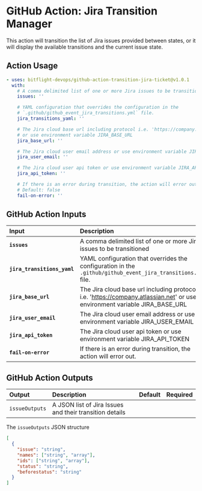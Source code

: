 <!-- start title -->

# GitHub Action: Jira Transition Manager

<!-- end title -->
<!-- start description -->

This action will transition the list of Jira issues provided between states, or it will display the available transitions and the current issue state.

<!-- end description -->

## Action Usage

<!-- start usage -->

```yaml
- uses: bitflight-devops/github-action-transition-jira-ticket@v1.0.1
  with:
    # A comma delimited list of one or more Jira issues to be transitioned
    issues: ''

    # YAML configuration that overrides the configuration in the
    # `.github/github_event_jira_transitions.yml` file.
    jira_transitions_yaml: ''

    # The Jira cloud base url including protocol i.e. 'https://company.atlassian.net'
    # or use environment variable JIRA_BASE_URL
    jira_base_url: ''

    # The Jira cloud user email address or use environment variable JIRA_USER_EMAIL
    jira_user_email: ''

    # The Jira cloud user api token or use environment variable JIRA_API_TOKEN
    jira_api_token: ''

    # If there is an error during transition, the action will error out.
    # Default: false
    fail-on-error: ''
```

<!-- end usage -->

## GitHub Action Inputs

<!-- start inputs -->

| **Input**                   | **Description**                                                                                                           | **Default** | **Required** |
| :-------------------------- | :------------------------------------------------------------------------------------------------------------------------ | :---------: | :----------: |
| **`issues`**                | A comma delimited list of one or more Jira issues to be transitioned                                                      |             |   **true**   |
| **`jira_transitions_yaml`** | YAML configuration that overrides the configuration in the `.github/github_event_jira_transitions.yml` file.              |             |  **false**   |
| **`jira_base_url`**         | The Jira cloud base url including protocol i.e. 'https://company.atlassian.net' or use environment variable JIRA_BASE_URL |             |  **false**   |
| **`jira_user_email`**       | The Jira cloud user email address or use environment variable JIRA_USER_EMAIL                                             |             |  **false**   |
| **`jira_api_token`**        | The Jira cloud user api token or use environment variable JIRA_API_TOKEN                                                  |             |  **false**   |
| **`fail-on-error`**         | If there is an error during transition, the action will error out.                                                        |             |  **false**   |

<!-- end inputs -->

## GitHub Action Outputs

<!-- start outputs -->

| **Output**     | **Description**                                         | **Default** | **Required** |
| :------------- | :------------------------------------------------------ | ----------- | ------------ |
| `issueOutputs` | A JSON list of Jira Issues and their transition details |             |              |

<!-- end outputs -->

The `issueOutputs` JSON structure

```json
[
  {
    "issue": "string",
    "names": ["string", "array"],
    "ids": ["string", "array"],
    "status": "string",
    "beforestatus": "string"
  }
]
```
